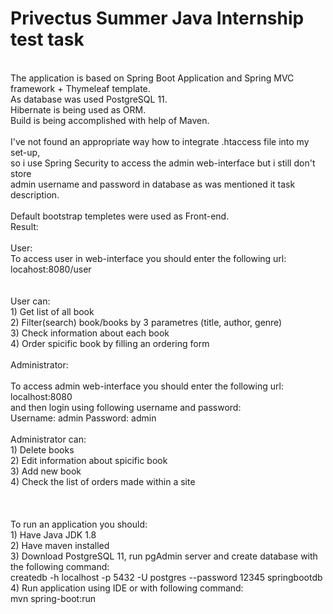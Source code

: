 # Privectus Summer Java Internship test task
<br/>
The application is based on Spring Boot Application and Spring MVC framework + Thymeleaf template. <br/>
As database was used PostgreSQL 11.<br/>
Hibernate is being used as ORM.<br/>
Build is being accomplished with help of Maven.<br/>  
<br/>
I've not found an appropriate way how to integrate .htaccess file into my set-up, <br/>
so i use Spring Security to access the admin web-interface but i still don't store <br/>
admin username and password in database as was mentioned it task description. <br/>
<br/>
Default bootstrap templetes were used as Front-end.
<br/>
Result:<br/>
<br/>
User:
<br/>
To access user in web-interface you should enter the following url:<br/>
locahost:8080/user<br/>
<br/>
<br/>
User can: <br/>
1) Get list of all book <br/>
2) Filter(search) book/books by 3 parametres (title, author, genre) <br/>
3) Check information about each book <br/>
4) Order spicific book by filling an ordering form <br/>
<br/>
Administrator: <br/>
<br/>
To access admin web-interface you should enter the following url:<br/>
localhost:8080<br/>
and then login using following username and password:<br/>
Username: admin
Password: admin
<br/>
<br/>
Administrator can: <br/>
1) Delete books <br/>
2) Edit information about spicific book <br/>
3) Add new book <br/>
4) Check the list of orders made within a site <br/>
<br/>
<br/>
<br/>
To run an application you should:<br/>
1) Have Java JDK 1.8<br/>
2) Have maven installed <br/>
3) Download PostgreSQL 11, run pgAdmin server and create database with the following command: <br/>
createdb -h localhost -p 5432 -U postgres --password 12345 springbootdb <br />
4) Run application using IDE or with following command: <br/>
mvn spring-boot:run<br/>
